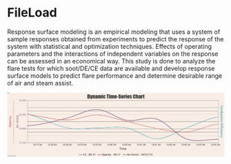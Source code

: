 # FileLoad
Response surface modeling is an empirical modeling that uses a system of sample responses obtained from 
experiments to predict the response of the system with statistical and optimization techniques. 
Effects of operating parameters and the interactions of independent variables on the response can be assessed in an economical way. 
This study is done to analyze the flare tests for which soot/DE/CE data are available and develop response surface models to predict 
flare performance and determine desirable range of air and steam assist.

![Dynamic Chart](https://github.com/priyagup/FileLoad/blob/master/Chart%20(1).png)
